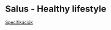 # Salus - Healthy lifestyle

[Specifikációk](https://1drv.ms/w/s!Aot9SgmYd-K6gmP1uH_t6SmECFBt?e=LZwxeB)
